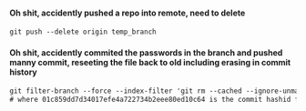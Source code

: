 #### Oh shit, accidently pushed a repo into remote, need to delete 
```diff
git push --delete origin temp_branch
```

#### Oh shit, accidently commited the passwords in the branch and pushed manny commit, reseeting the file back to old including erasing in commit history 
```diff
git filter-branch --force --index-filter 'git rm --cached --ignore-unmatch my_sensitiveFile' --prune-empty --tag-name-filter cat 01c859dd7d34017efe4a722734b2eee80ed10c64..HEAD
# where 01c859dd7d34017efe4a722734b2eee80ed10c64 is the commit hashid from which commit it has to be removed
```


